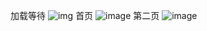 加载等待
![img](https://github.com/helloworld3q3q/react-native-redux-demo/blob/master/img/Screenshot_2017-06-21-22-57-49.jpeg@500x375) 
首页
![image](https://github.com/helloworld3q3q/react-native-redux-demo/blob/master/img/Screenshot_2017-06-21-22-56-33.jpeg)
第二页
![image](https://github.com/helloworld3q3q/react-native-redux-demo/blob/master/img/Screenshot_2017-06-21-22-58-11.jpeg)